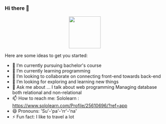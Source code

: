### Hi there 👋




<div id="header" align="center"> <img src="https://www.google.com/imgres?imgurl=https%3A%2F%2Fres.cloudinary.com%2Fpracticaldev%2Fimage%2Ffetch%2Fs--2bZIjPGC--%2Fc_limit%252Cf_auto%252Cfl_progressive%252Cq_66%252Cw_880%2Fhttps%3A%2F%2Fdev-to-uploads.s3.amazonaws.com%2Fi%2Fd4tvukbt5mra37cvwklk.gif&imgrefurl=https%3A%2F%2Fdev.to%2Fmindninjax%2Fhow-to-become-an-effective-programmer-5a00&tbnid=2cDstkyrK89TEM&vet=12ahUKEwiWxsmKxeT6AhVRk9gFHbTjC1cQMygMegUIARCNAQ..i&docid=W9kfUvxTM16KhM&w=800&h=600&q=beautiful%20female%20coder%20gifs&client=ms-android-samsung-gj-rev1&ved=2ahUKEwiWxsmKxeT6AhVRk9gFHbTjC1cQMygMegUIARCNAQ" width="100"/> </div>


Here are some ideas to get you started:

- 🔭 I’m currently pursuing bachelor's course
- 🌱 I’m currently learning programming 
- 👯 I’m looking to collaborate on connecting front-end towards back-end
- 🤔 I’m looking for exploring and learning new things
- 💬 Ask me about ...
     I talk about web programming 
     Managing database both relational and non-relational
- 📫 How to reach me: 
     Sololearn : https://www.sololearn.com/Profile/25610696/?ref=app
- 😄 Pronouns: 'Su'-'pa'-'rr'-'na'
- ⚡ Fun fact: I like to travel a lot

